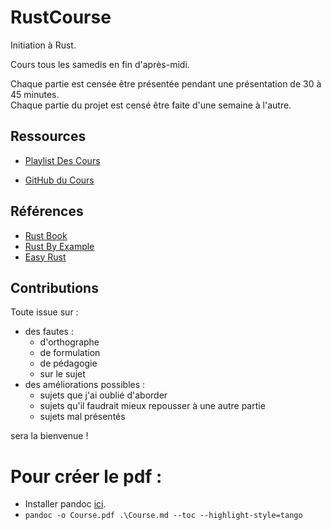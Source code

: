 # RustCourse

Initiation à Rust.

Cours tous les samedis en fin d'après-midi.

Chaque partie est censée être présentée pendant une présentation de 30 à 45 minutes.\
Chaque partie du projet est censé être faite d'une semaine à l'autre.

## Ressources

* [Playlist Des Cours](https://www.youtube.com/playlist?list=PLynr3Y6sISH7xuHdAHYdQe5c_PThVJCur)

* [GitHub du Cours](https://github.com/Bari0th/RustCourse)

## Références

* [Rust Book](https://doc.rust-lang.org/book/title-page.html)
* [Rust By Example](https://doc.rust-lang.org/rust-by-example/index.html)
* [Easy Rust](https://github.com/Dhghomon/easy_rust#part-1---rust-in-your-browser)

## Contributions

Toute issue sur :
* des fautes :
  * d'orthographe
  * de formulation
  * de pédagogie
  * sur le sujet
* des améliorations possibles :
  * sujets que j'ai oublié d'aborder
  * sujets qu'il faudrait mieux repousser à une autre partie
  * sujets mal présentés
  
sera la bienvenue !

# Pour créer le pdf : 
  * Installer pandoc [ici](https://pandoc.org/installing.html).
  * ```pandoc -o Course.pdf .\Course.md --toc --highlight-style=tango```
